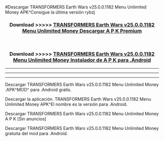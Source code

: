 #Descargar TRANSFORMERS Earth Wars v25.0.0.1182 Menu Unlimited Money  APK^Consigue la última versión rybzj



<div align="center">
<h3>Download >>>>> <a href="https://es-sites.web.app/?es= TRANSFORMERS Earth Wars v25.0.0.1182 Menu Unlimited Money ">TRANSFORMERS Earth Wars v25.0.0.1182 Menu Unlimited Money  Descargar A P K Premium</a></h3><br>

<h3>Download >>>>> <a href="https://es-sites.web.app/?es= TRANSFORMERS Earth Wars v25.0.0.1182 Menu Unlimited Money ">TRANSFORMERS Earth Wars v25.0.0.1182 Menu Unlimited Money  Instalador de A P K para .Android</a></h3>
</div>


----------------------------------------------------------

----------------------------------------------------------

----------------------------------------------------------

Descargar TRANSFORMERS Earth Wars v25.0.0.1182 Menu Unlimited Money  .APK^MOD^ para .Android gratis.

Descargar la aplicación. TRANSFORMERS Earth Wars v25.0.0.1182 Menu Unlimited Money  APK^El nombre es la versión para .Android.

Descargar TRANSFORMERS Earth Wars v25.0.0.1182 Menu Unlimited Money  A P K [Sin anuncios]

Descargar TRANSFORMERS Earth Wars v25.0.0.1182 Menu Unlimited Money  gratuita del mod para .Android.